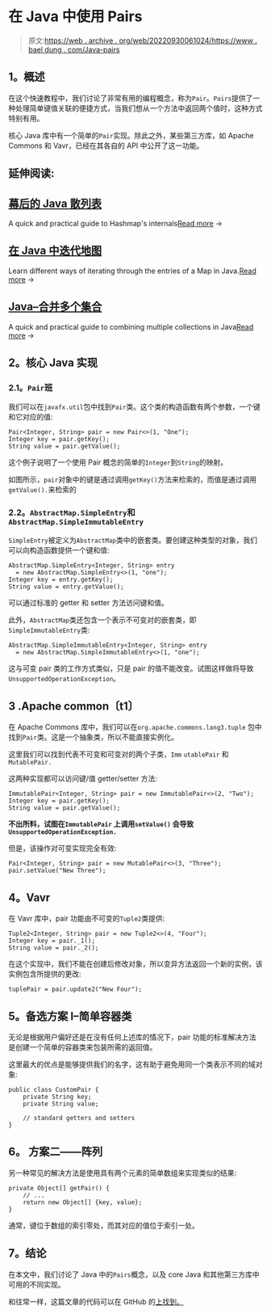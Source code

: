 # 在 Java 中使用 Pairs

> 原文:[https://web . archive . org/web/20220930061024/https://www . bael dung . com/Java-pairs](https://web.archive.org/web/20220930061024/https://www.baeldung.com/java-pairs)

## **1。概述**

在这个快速教程中，我们讨论了非常有用的编程概念，称为`Pair`。`Pairs`提供了一种处理简单键值关联的便捷方式，当我们想从一个方法中返回两个值时，这种方式特别有用。

核心 Java 库中有一个简单的`Pair`实现。除此之外，某些第三方库，如 Apache Commons 和 Vavr，已经在其各自的 API 中公开了这一功能。

## 延伸阅读:

## [幕后的 Java 散列表](/web/20220808151525/https://www.baeldung.com/java-hashmap-advanced)

A quick and practical guide to Hashmap's internals[Read more](/web/20220808151525/https://www.baeldung.com/java-hashmap-advanced) →

## [在 Java 中迭代地图](/web/20220808151525/https://www.baeldung.com/java-iterate-map)

Learn different ways of iterating through the entries of a Map in Java.[Read more](/web/20220808151525/https://www.baeldung.com/java-iterate-map) →

## [Java–合并多个集合](/web/20220808151525/https://www.baeldung.com/java-combine-multiple-collections)

A quick and practical guide to combining multiple collections in Java[Read more](/web/20220808151525/https://www.baeldung.com/java-combine-multiple-collections) →

## **2。核心 Java 实现**

### **2.1。`Pair`班**

我们可以在`javafx.util`包中找到`Pair`类。这个类的构造函数有两个参数，一个键和它对应的值:

```
Pair<Integer, String> pair = new Pair<>(1, "One");
Integer key = pair.getKey();
String value = pair.getValue(); 
```

这个例子说明了一个使用 Pair 概念的简单的`Integer`到`String`的映射。

如图所示，`pair`对象中的键是通过调用`getKey()`方法来检索的，而值是通过调用`getValue().`来检索的

### **2.2。`AbstractMap.SimpleEntry`和`AbstractMap.SimpleImmutableEntry`**

`SimpleEntry`被定义为`AbstractMap`类中的嵌套类。要创建这种类型的对象，我们可以向构造函数提供一个键和值:

```
AbstractMap.SimpleEntry<Integer, String> entry 
  = new AbstractMap.SimpleEntry<>(1, "one");
Integer key = entry.getKey();
String value = entry.getValue();
```

可以通过标准的 getter 和 setter 方法访问键和值。

此外，`AbstractMap`类还包含一个表示不可变对的嵌套类，即`SimpleImmutableEntry`类:

```
AbstractMap.SimpleImmutableEntry<Integer, String> entry
  = new AbstractMap.SimpleImmutableEntry<>(1, "one");
```

这与可变 pair 类的工作方式类似，只是 pair 的值不能改变。试图这样做将导致`UnsupportedOperationException`。

## **3 .Apache common〔t1〕**

在 Apache Commons 库中，我们可以在`org.apache.commons.lang3.tuple` 包中找到`Pair`类。这是一个抽象类，所以不能直接实例化。

这里我们可以找到代表不可变和可变对的两个子类，`Imm` `utablePair` 和`MutablePair.`

这两种实现都可以访问键/值 getter/setter 方法:

```
ImmutablePair<Integer, String> pair = new ImmutablePair<>(2, "Two");
Integer key = pair.getKey();
String value = pair.getValue();
```

**不出所料，试图在`ImmutablePair` 上调用`setValue()` 会导致`UnsupportedOperationException.`**

但是，该操作对可变实现完全有效:

```
Pair<Integer, String> pair = new MutablePair<>(3, "Three");
pair.setValue("New Three"); 
```

## **4。Vavr**

在 Vavr 库中，pair 功能由不可变的`Tuple2`类提供:

```
Tuple2<Integer, String> pair = new Tuple2<>(4, "Four");
Integer key = pair._1();
String value = pair._2(); 
```

在这个实现中，我们不能在创建后修改对象，所以变异方法返回一个新的实例，该实例包含所提供的更改:

```
tuplePair = pair.update2("New Four"); 
```

## **5。备选方案 I–简单容器类**

无论是根据用户偏好还是在没有任何上述库的情况下，pair 功能的标准解决方法是创建一个简单的容器类来包装所需的返回值。

这里最大的优点是能够提供我们的名字，这有助于避免用同一个类表示不同的域对象:

```
public class CustomPair {
    private String key;
    private String value;

    // standard getters and setters
}
```

## **6。** **方案二——阵列**

另一种常见的解决方法是使用具有两个元素的简单数组来实现类似的结果:

```
private Object[] getPair() {
    // ...
    return new Object[] {key, value};
}
```

通常，键位于数组的索引零处，而其对应的值位于索引一处。

## **7。结论**

在本文中，我们讨论了 Java 中的`Pairs`概念，以及 core Java 和其他第三方库中可用的不同实现。

和往常一样，这篇文章的代码可以在 GitHub 的[上找到。](https://web.archive.org/web/20220808151525/https://github.com/eugenp/tutorials/tree/master/libraries-4)